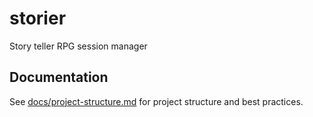 # storier
Story teller RPG session manager

## Documentation
See [docs/project-structure.md](docs/project-structure.md) for project structure and best practices.
